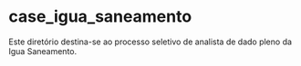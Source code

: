 # case_igua_saneamento
Este diretório destina-se ao processo seletivo de analista de dado pleno da Igua Saneamento.
